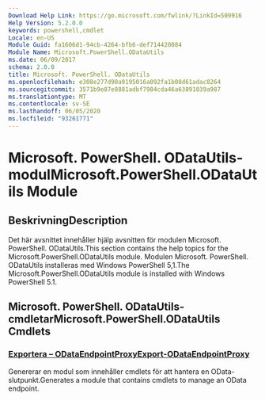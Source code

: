 ```yaml
---
Download Help Link: https://go.microsoft.com/fwlink/?LinkId=509916
Help Version: 5.2.0.0
keywords: powershell,cmdlet
Locale: en-US
Module Guid: fa1606d1-94cb-4264-bfb6-def714420084
Module Name: Microsoft.PowerShell.ODataUtils
ms.date: 06/09/2017
schema: 2.0.0
title: Microsoft. PowerShell. ODataUtils
ms.openlocfilehash: e308e277d90a9195016a092fa1b08d61adac8264
ms.sourcegitcommit: 3571b9e87e8881adbf7984cda46a63891039a987
ms.translationtype: MT
ms.contentlocale: sv-SE
ms.lasthandoff: 06/05/2020
ms.locfileid: "93261771"
---
```

# <span data-ttu-id="676ad-103">Microsoft. PowerShell. ODataUtils-modul</span><span class="sxs-lookup"><span data-stu-id="676ad-103">Microsoft.PowerShell.ODataUtils Module</span></span>

## <span data-ttu-id="676ad-104">Beskrivning</span><span class="sxs-lookup"><span data-stu-id="676ad-104">Description</span></span>

<span data-ttu-id="676ad-105">Det här avsnittet innehåller hjälp avsnitten för modulen Microsoft. PowerShell. ODataUtils.</span><span class="sxs-lookup"><span data-stu-id="676ad-105">This section contains the help topics for the Microsoft.PowerShell.ODataUtils module.</span></span> <span data-ttu-id="676ad-106">Modulen Microsoft. PowerShell. ODataUtils installeras med Windows PowerShell 5,1.</span><span class="sxs-lookup"><span data-stu-id="676ad-106">The Microsoft.PowerShell.ODataUtils module is installed with Windows PowerShell 5.1.</span></span>

## <span data-ttu-id="676ad-107">Microsoft. PowerShell. ODataUtils-cmdletar</span><span class="sxs-lookup"><span data-stu-id="676ad-107">Microsoft.PowerShell.ODataUtils Cmdlets</span></span>

### [<span data-ttu-id="676ad-108">Exportera – ODataEndpointProxy</span><span class="sxs-lookup"><span data-stu-id="676ad-108">Export-ODataEndpointProxy</span></span>](Export-ODataEndpointProxy.md)
<span data-ttu-id="676ad-109">Genererar en modul som innehåller cmdlets för att hantera en OData-slutpunkt.</span><span class="sxs-lookup"><span data-stu-id="676ad-109">Generates a module that contains cmdlets to manage an OData endpoint.</span></span>
